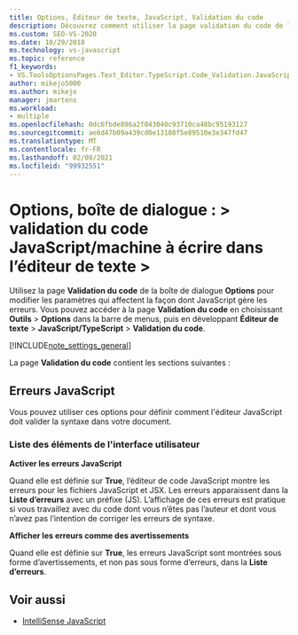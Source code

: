 ```yaml
---
title: Options, Éditeur de texte, JavaScript, Validation du code
description: Découvrez comment utiliser la page validation du code de la boîte de dialogue Options pour modifier les paramètres qui affectent la façon dont JavaScript gère les erreurs.
ms.custom: SEO-VS-2020
ms.date: 10/29/2018
ms.technology: vs-javascript
ms.topic: reference
f1_keywords:
- VS.ToolsOptionsPages.Text_Editor.TypeScript.Code_Validation.JavaScript_Errors
author: mikejo5000
ms.author: mikejo
manager: jmartens
ms.workload:
- multiple
ms.openlocfilehash: 0dc6fbde896a2f043040c93710ca48bc95193127
ms.sourcegitcommit: ae6d47b09a439cd0e13180f5e89510e3e347fd47
ms.translationtype: MT
ms.contentlocale: fr-FR
ms.lasthandoff: 02/08/2021
ms.locfileid: "99932551"
---
```

# <a name="options-dialog-box-text-editor--javascripttypescript--code-validation"></a>Options, boîte de dialogue : \> validation du code JavaScript/machine à écrire dans l’éditeur de texte \>

Utilisez la page **Validation du code** de la boîte de dialogue **Options** pour modifier les paramètres qui affectent la façon dont JavaScript gère les erreurs. Vous pouvez accéder à la page **Validation du code** en choisissant **Outils** > **Options** dans la barre de menus, puis en développant **Éditeur de texte** > **JavaScript/TypeScript** > **Validation du code**.

[!INCLUDE[note_settings_general](../../data-tools/includes/note_settings_general_md.md)]

La page **Validation du code** contient les sections suivantes :

## <a name="javascript-errors"></a>Erreurs JavaScript

Vous pouvez utiliser ces options pour définir comment l'éditeur JavaScript doit valider la syntaxe dans votre document.

### <a name="uielement-list"></a>Liste des éléments de l'interface utilisateur

**Activer les erreurs JavaScript**

Quand elle est définie sur **True**, l’éditeur de code JavaScript montre les erreurs pour les fichiers JavaScript et JSX. Les erreurs apparaissent dans la **Liste d’erreurs** avec un préfixe (JS). L’affichage de ces erreurs est pratique si vous travaillez avec du code dont vous n’êtes pas l’auteur et dont vous n’avez pas l’intention de corriger les erreurs de syntaxe.

**Afficher les erreurs comme des avertissements**

Quand elle est définie sur **True**, les erreurs JavaScript sont montrées sous forme d’avertissements, et non pas sous forme d’erreurs, dans la **Liste d’erreurs**.

## <a name="see-also"></a>Voir aussi

- [IntelliSense JavaScript](../../ide/javascript-intellisense.md)